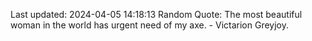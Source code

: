 Last updated: 2024-04-05 14:18:13
Random Quote: The most beautiful woman in the world has urgent need of my axe.  -  Victarion Greyjoy.